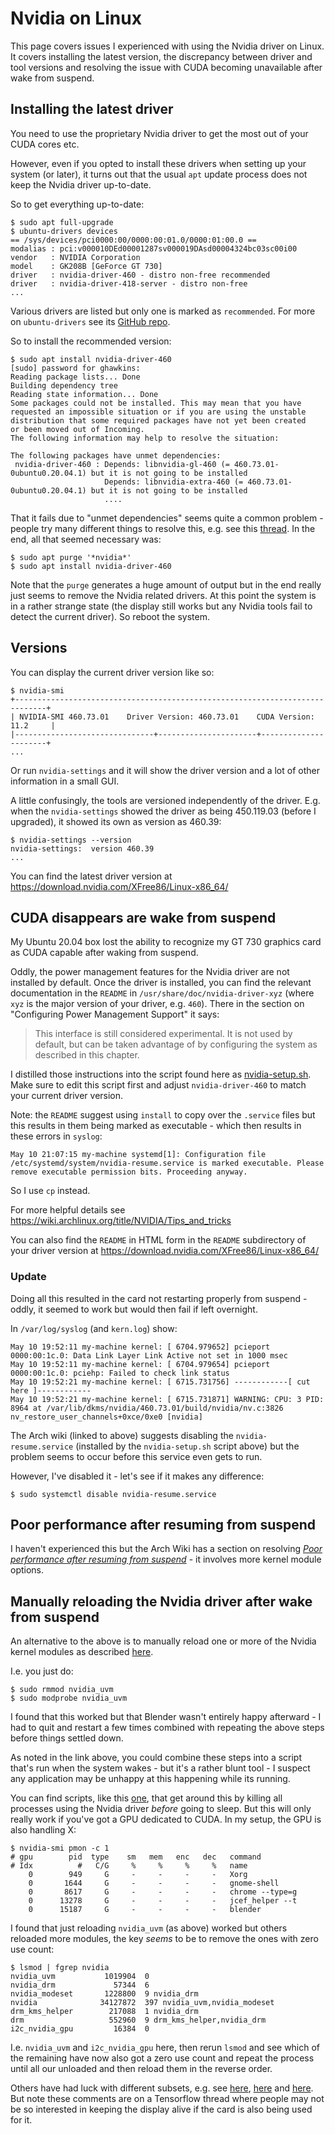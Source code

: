 Nvidia on Linux
===============

This page covers issues I experienced with using the Nvidia driver on Linux. It covers installing the latest version, the discrepancy between driver and tool versions and resolving the issue with CUDA becoming unavailable after wake from suspend.

Installing the latest driver
----------------------------

You need to use the proprietary Nvidia driver to get the most out of your CUDA cores etc.

However, even if you opted to install these drivers when setting up your system (or later), it turns out that the usual `apt` update process does not keep the Nvidia driver up-to-date.

So to get everything up-to-date:

    $ sudo apt full-upgrade
    $ ubuntu-drivers devices
    == /sys/devices/pci0000:00/0000:00:01.0/0000:01:00.0 ==
    modalias : pci:v000010DEd00001287sv000019DAsd00004324bc03sc00i00
    vendor   : NVIDIA Corporation
    model    : GK208B [GeForce GT 730]
    driver   : nvidia-driver-460 - distro non-free recommended
    driver   : nvidia-driver-418-server - distro non-free
    ...

Various drivers are listed but only one is marked as `recommended`. For more on `ubuntu-drivers` see its [GitHub repo](https://github.com/tseliot/ubuntu-drivers-common).

So to install the recommended version:

    $ sudo apt install nvidia-driver-460
    [sudo] password for ghawkins: 
    Reading package lists... Done
    Building dependency tree       
    Reading state information... Done
    Some packages could not be installed. This may mean that you have
    requested an impossible situation or if you are using the unstable
    distribution that some required packages have not yet been created
    or been moved out of Incoming.
    The following information may help to resolve the situation:

    The following packages have unmet dependencies:
     nvidia-driver-460 : Depends: libnvidia-gl-460 (= 460.73.01-0ubuntu0.20.04.1) but it is not going to be installed
                         Depends: libnvidia-extra-460 (= 460.73.01-0ubuntu0.20.04.1) but it is not going to be installed
                         ....

That it fails due to "unmet dependencies" seems quite a common problem - people try many different things to resolve this, e.g. see this [thread](https://forums.linuxmint.com/viewtopic.php?t=281922). In the end, all that seemed necessary was:

    $ sudo apt purge '*nvidia*'
    $ sudo apt install nvidia-driver-460

Note that the `purge` generates a huge amount of output but in the end really just seems to remove the Nvidia related drivers. At this point the system is in a rather strange state (the display still works but any Nvidia tools fail to detect the current driver). So reboot the system.

Versions
--------

You can display the current driver version like so:

    $ nvidia-smi
    +-----------------------------------------------------------------------------+
    | NVIDIA-SMI 460.73.01    Driver Version: 460.73.01    CUDA Version: 11.2     |
    |-------------------------------+----------------------+----------------------+
    ...

Or run `nvidia-settings` and it will show the driver version and a lot of other information in a small GUI.

A little confusingly, the tools are versioned independently of the driver. E.g. when the `nvidia-settings` showed the driver as being 450.119.03 (before I upgraded), it showed its own as version as 460.39:

    $ nvidia-settings --version
    nvidia-settings:  version 460.39
    ...

You can find the latest driver version at <https://download.nvidia.com/XFree86/Linux-x86_64/>

CUDA disappears are wake from suspend
-------------------------------------

My Ubuntu 20.04 box lost the ability to recognize my GT 730 graphics card as CUDA capable after waking from suspend.

Oddly, the power management features for the Nvidia driver are not installed by default. Once the driver is installed, you can find the relevant documentation in the `README` in `/usr/share/doc/nvidia-driver-xyz` (where `xyz` is the major version of your driver, e.g. `460`). There in the section on "Configuring Power Management Support" it says:

> This interface is still considered experimental. It is not used by default, but can be taken advantage of by configuring the system as described in this chapter.

I distilled those instructions into the script found here as [nvidia-setup.sh](nvidia-setup.sh). Make sure to edit this script first and adjust `nvidia-driver-460` to match your current driver version.

Note: the `README` suggest using `install` to copy over the `.service` files but this results in them being marked as executable - which then results in these errors in `syslog`:

```
May 10 21:07:15 my-machine systemd[1]: Configuration file /etc/systemd/system/nvidia-resume.service is marked executable. Please remove executable permission bits. Proceeding anyway.
```

So I use `cp` instead.

For more helpful details see <https://wiki.archlinux.org/title/NVIDIA/Tips_and_tricks>

You can also find the `README` in HTML form in the `README` subdirectory of your driver version at <https://download.nvidia.com/XFree86/Linux-x86_64/>

### Update

Doing all this resulted in the card not restarting properly from suspend - oddly, it seemed to work but would then fail if left overnight.

In `/var/log/syslog` (and `kern.log`) show:

```
May 10 19:52:11 my-machine kernel: [ 6704.979652] pcieport 0000:00:1c.0: Data Link Layer Link Active not set in 1000 msec
May 10 19:52:11 my-machine kernel: [ 6704.979654] pcieport 0000:00:1c.0: pciehp: Failed to check link status
May 10 19:52:21 my-machine kernel: [ 6715.731756] ------------[ cut here ]------------
May 10 19:52:21 my-machine kernel: [ 6715.731871] WARNING: CPU: 3 PID: 8964 at /var/lib/dkms/nvidia/460.73.01/build/nvidia/nv.c:3826 nv_restore_user_channels+0xce/0xe0 [nvidia]
```

The Arch wiki (linked to above) suggests disabling the `nvidia-resume.service` (installed by the `nvidia-setup.sh` script above) but the problem seems to occur before this service even gets to run.

However, I've disabled it - let's see if it makes any difference:

    $ sudo systemctl disable nvidia-resume.service

Poor performance after resuming from suspend
--------------------------------------------

I haven't experienced this but the Arch Wiki has a section on resolving [_Poor performance after resuming from suspend_](https://wiki.archlinux.org/title/NVIDIA/Troubleshooting#Poor_performance_after_resuming_from_suspend) - it involves more kernel module options.

Manually reloading the Nvidia driver after wake from suspend
------------------------------------------------------------

An alternative to the above is to manually reload one or more of the Nvidia kernel modules as described [here](https://forums.fast.ai/t/cuda-lib-not-working-after-suspend-on-ubuntu-16-04/3546).

I.e. you just do:

    $ sudo rmmod nvidia_uvm
    $ sudo modprobe nvidia_uvm

I found that this worked but that Blender wasn't entirely happy afterward - I had to quit and restart a few times combined with repeating the above steps before things settled down.

As noted in the link above, you could combine these steps into a script that's run when the system wakes - but it's a rather blunt tool - I suspect any application may be unhappy at this happening while its running.

You can find scripts, like this [one](https://github.com/tensorflow/tensorflow/issues/5777#issuecomment-340419774), that get around this by killing all processes using the Nvidia driver _before_ going to sleep. But this will only really work if you've got a GPU dedicated to CUDA. In my setup, the GPU is also handling X:

    $ nvidia-smi pmon -c 1
    # gpu        pid  type    sm   mem   enc   dec   command
    # Idx          #   C/G     %     %     %     %   name
        0        949     G     -     -     -     -   Xorg           
        0       1644     G     -     -     -     -   gnome-shell    
        0       8617     G     -     -     -     -   chrome --type=g
        0      13278     G     -     -     -     -   jcef_helper --t
        0      15187     G     -     -     -     -   blender

I found that just reloading `nvidia_uvm` (as above) worked but others reloaded more modules, the key _seems_ to be to remove the ones with zero use count:

    $ lsmod | fgrep nvidia
    nvidia_uvm           1019904  0
    nvidia_drm             57344  6
    nvidia_modeset       1228800  9 nvidia_drm
    nvidia              34127872  397 nvidia_uvm,nvidia_modeset
    drm_kms_helper        217088  1 nvidia_drm
    drm                   552960  9 drm_kms_helper,nvidia_drm
    i2c_nvidia_gpu         16384  0

I.e. `nvidia_uvm` and `i2c_nvidia_gpu` here, then rerun `lsmod` and see which of the remaining have now also got a zero use count and repeat the process until all our unloaded and then reload them in the reverse order.

Others have had luck with different subsets, e.g. see [here](https://github.com/tensorflow/tensorflow/issues/5777#issuecomment-301058363), [here](https://github.com/tensorflow/tensorflow/issues/5777#issuecomment-304442181) and [here](https://github.com/tensorflow/tensorflow/issues/5777#issuecomment-312679773). But note these comments are on a Tensorflow thread where people may not be so interested in keeping the display alive if the card is also being used for it.
